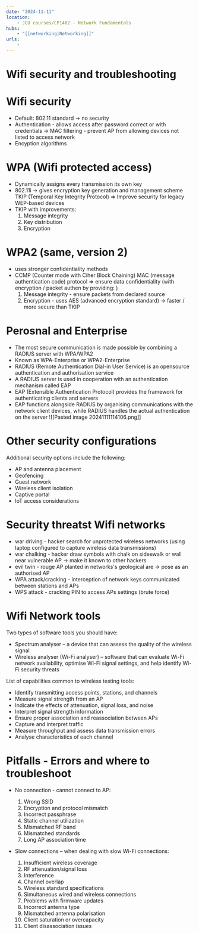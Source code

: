 ```yaml
---
date: "2024-11-11"
location: 
    - JCU courses/CP1402 - Network Fundamentals
hubs: 
    - "[[networking|Networking]]"
urls:
    - 
---
```


# Wifi security and troubleshooting
# Wifi security
+ Default: 802.11 standard -> no security
+ Authentication - allows access after password correct or with credentials
    -> MAC filtering - prevent AP from allowing devices not listed to access network
+ Encyption algorithms

# WPA (Wifi protected access)
+ Dynamically assigns every transmission its own key
+ 802.11i -> gives encryption key generation and management scheme TKIP (Temporal Key Integrity Protocol) 
=> Improve security for legacy WEP-based devices
+ TKIP with improvements:
    1. Message integrity
    2. Key distribution
    3. Encryption

# WPA2 (same, version 2)
+ uses stronger confidentiality methods
+ CCMP (Counter mode with Ciher Block Chaining) MAC (message authentication code) protocol
=> ensure data confidentiality (with encryption / packet authen by providing: )
    1. Message integrity - ensure packets from declared source
    2. Encryption - uses AES (advanced encryption standard) -> faster / more secure than TKIP


# Perosnal and Enterprise
+ The most secure communication is made possible by combining a
RADIUS server with WPA/WPA2
+ Known as WPA-Enterprise or WPA2-Enterprise
+ RADIUS (Remote Authentication Dial-in User Service) is an opensource authentication and authorisation service
+ A RADIUS server is used in cooperation with an authentication
mechanism called EAP
+ EAP (Extensible Authentication Protocol) provides the framework
for authenticating clients and servers
+ EAP functions alongside RADIUS by organising communications
with the network client devices, while RADIUS handles the actual
authentication on the server
![[Pasted image 20241111114106.png]]

# Other security configurations
Additional security options include the following:
+ AP and antenna placement
+ Geofencing
+ Guest network
+ Wireless client isolation
+ Captive portal
+ IoT access considerations

# Security threatst Wifi networks
+ war driving - hacker search for unprotected wireless networks (using laptop configured to capture wireless data transmissions)
+ war chalking - hacker draw symbols with chalk on sideewalk or wall near vulnerable AP -> make it known to other hackers
+ evil twin - rouge AP planted in networks's geological are -> pose as an authorised AP
+ WPA attack/cracking - interception of network keys communicated between stations and APs
+ WPS attack - cracking PIN to access APs settings (brute force)

# Wifi Network tools
Two types of software tools you should have:
+ Spectrum analyser – a device that can assess the quality of the wireless signal
+ Wireless analyser (Wi-Fi analyser) – software that can evaluate Wi-Fi network availability, optimise Wi-Fi signal settings, and help identify Wi-Fi security threats

List of capabilities common to wireless testing tools:
+ Identify transmitting access points, stations, and channels
+ Measure signal strength from an AP
+ Indicate the effects of attenuation, signal loss, and noise
+ Interpret signal strength information
+ Ensure proper association and reassociation between APs
+ Capture and interpret traffic
+ Measure throughput and assess data transmission errors
+ Analyse characteristics of each channel

# Pitfalls - Errors and where to troubleshoot
+ No connection - cannot connect to AP:
    1. Wrong SSID
    2. Encryption and protocol mismatch
    3. Incorrect passphrase
    4. Static channel utilization
    5. Mismatched RF band
    6. Mismatched standards
    7. Long AP association time

+ Slow connections – when dealing with slow Wi-Fi connections:
    1. Insufficient wireless coverage
    2. RF attenuation/signal loss
    3. Interference
    4. Channel overlap
    5. Wireless standard specifications
    6. Simultaneous wired and wireless connections
    7. Problems with firmware updates
    8. Incorrect antenna type
    9. Mismatched antenna polarisation
    10. Client saturation or overcapacity
    11. Client disassociation issues
